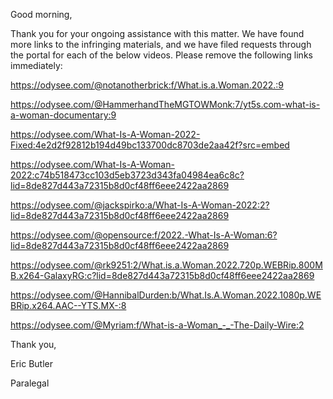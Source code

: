 Good morning,

Thank you for your ongoing assistance with this matter. We have found more links to the infringing materials, and we have filed requests through the portal for each of the below videos. Please remove the following links immediately:

https://odysee.com/@notanotherbrick:f/What.is.a.Woman.2022.:9

https://odysee.com/@HammerhandTheMGTOWMonk:7/yt5s.com-what-is-a-woman-documentary:9

https://odysee.com/What-Is-A-Woman-2022-Fixed:4e2d2f92812b194d49bc133700dc8703de2aa42f?src=embed

https://odysee.com/What-Is-A-Woman-2022:c74b518473cc103d5eb3723d343fa04984ea6c8c?lid=8de827d443a72315b8d0cf48ff6eee2422aa2869

https://odysee.com/@jackspirko:a/What-Is-A-Woman-2022:2?lid=8de827d443a72315b8d0cf48ff6eee2422aa2869

https://odysee.com/@opensource:f/2022.-What-Is-A-Woman:6?lid=8de827d443a72315b8d0cf48ff6eee2422aa2869

https://odysee.com/@rk9251:2/What.is.a.Woman.2022.720p.WEBRip.800MB.x264-GalaxyRG:c?lid=8de827d443a72315b8d0cf48ff6eee2422aa2869

https://odysee.com/@HannibalDurden:b/What.Is.A.Woman.2022.1080p.WEBRip.x264.AAC--YTS.MX-:8

https://odysee.com/@Myriam:f/What-is-a-Woman_-_-The-Daily-Wire:2

Thank you,

Eric Butler

Paralegal
